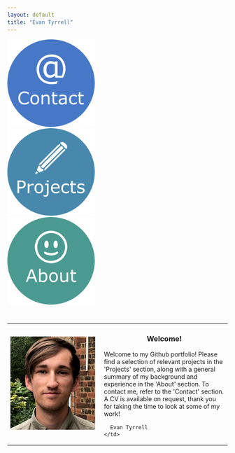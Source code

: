 ```yaml
---
layout: default
title: "Evan Tyrrell"
---
```


<div class="row">
  <div class="column">
  <div class="center">
    <a href="https://azhb.github.io/contact/"> <img src="websiteContact.png" alt="Contact" width="200"> </a>
  </div>
  </div>
  <div class="column">
  <div class="center">
    <a href="https://azhb.github.io/projects/"> <img src="websiteProjects.png" alt="Projects" width="200" > </a>
  </div>
  </div>
  <div class="column">
  <div class="center">
    <a href="https://azhb.github.io/about/"> <img src="websiteAbout.png" alt="About" width="200"> </a>
  </div>
  </div>
</div>

<table style="margin-top:40px">
  <tr>
    <td style="width:200px;"> <img src="me.png" alt="Welcome" width="194"> </td>
    <td style="vertical-align:top;"> <div style="text-align:center"><h3> Welcome! </h3></div>
         Welcome to my Github portfolio! Please find a selection of relevant projects in the 'Projects' section, along with a general summary of my background and experience in the 'About' section. To contact me, refer to the 'Contact' section. A CV is available on request, thank you for taking the time to look at some of my work!
      
      Evan Tyrrell
    </td>
  </tr>
</table>

